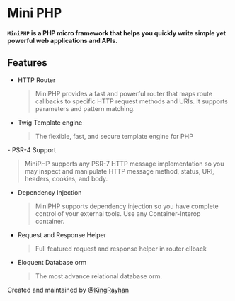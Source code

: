 # Mini PHP
#### `MiniPHP` is a PHP micro framework that helps you quickly write simple yet powerful web applications and APIs.

## Features

- HTTP Router
  > MiniPHP provides a fast and powerful router that maps route callbacks to specific HTTP request methods and URIs. It supports parameters and pattern matching.

- Twig Template engine
  > The flexible, fast, and secure template engine for PHP


- PSR-4 Support
  > MiniPHP supports any PSR-7 HTTP message implementation so you may inspect and manipulate HTTP message method, status, URI, headers, cookies, and body.

-  Dependency Injection
   > MiniPHP supports dependency injection so you have complete control of your external tools. Use any Container-Interop container.

- Request and Response Helper
  > Full featured request and response helper in router cllback

- Eloquent Database orm
  > The most advance relational database orm. 



Created and maintained by [@KingRayhan](https://www.github.com/kingrayhan)